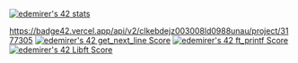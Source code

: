 [![edemirer's 42 stats](https://badge42.vercel.app/api/v2/clkebdejz003008ld0988unau/stats?cursusId=21&coalitionId=359)](https://github.com/JaeSeoKim/badge42)

https://badge42.vercel.app/api/v2/clkebdejz003008ld0988unau/project/3177305 [![edemirer's 42 get_next_line Score](https://badge42.vercel.app/api/v2/clkebdejz003008ld0988unau/project/3177305)](https://github.com/JaeSeoKim/badge42)
[![edemirer's 42 ft_printf Score](https://badge42.vercel.app/api/v2/clkebdejz003008ld0988unau/project/3176602)](https://github.com/JaeSeoKim/badge42)
[![edemirer's 42 Libft Score](https://badge42.vercel.app/api/v2/clkebdejz003008ld0988unau/project/3143228)](https://github.com/JaeSeoKim/badge42)
